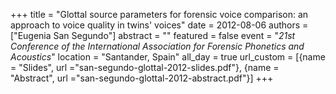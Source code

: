 +++
title = "Glottal source parameters for forensic voice comparison: an approach to voice quality in twins' voices"
date = 2012-08-06
authors = ["Eugenia San Segundo"]
abstract = ""
featured = false
event = "*21st Conference of the International Association for Forensic Phonetics and Acoustics*"
location = "Santander, Spain"
all_day = true
url_custom = [{name = "Slides", url ="san-segundo-glottal-2012-slides.pdf"}, {name = "Abstract", url ="san-segundo-glottal-2012-abstract.pdf"}]
+++

